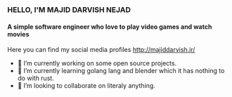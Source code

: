 ### HELLO, I'M MAJID DARVISH NEJAD
#### A simple software engineer who love to play video games and watch movies
Here you can find my social media profiles http://majiddarvish.ir/


- 🔭 I’m currently working on some open source projects.
- 🌱 I’m currently learning golang lang and blender which it has nothing to do with rust.
- 👯 I’m looking to collaborate on literaly anything.
